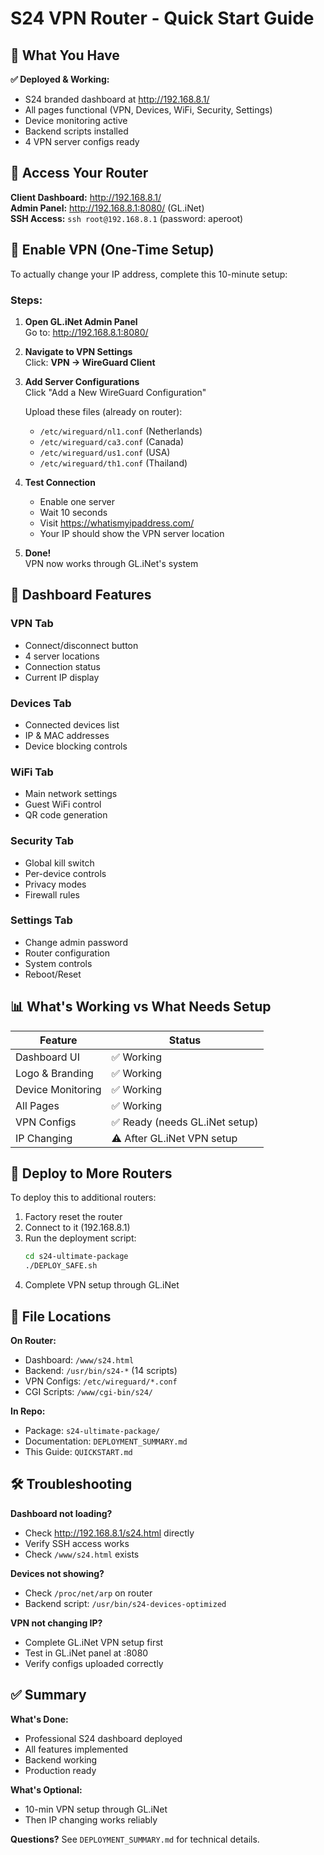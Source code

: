 # S24 VPN Router - Quick Start Guide

## 🎯 What You Have

**✅ Deployed & Working:**
- S24 branded dashboard at http://192.168.8.1/
- All pages functional (VPN, Devices, WiFi, Security, Settings)
- Device monitoring active
- Backend scripts installed
- 4 VPN server configs ready

## 📱 Access Your Router

**Client Dashboard:** http://192.168.8.1/  
**Admin Panel:** http://192.168.8.1:8080/ (GL.iNet)  
**SSH Access:** `ssh root@192.168.8.1` (password: aperoot)

## 🔧 Enable VPN (One-Time Setup)

To actually change your IP address, complete this 10-minute setup:

### Steps:
1. **Open GL.iNet Admin Panel**  
   Go to: http://192.168.8.1:8080/

2. **Navigate to VPN Settings**  
   Click: **VPN → WireGuard Client**

3. **Add Server Configurations**  
   Click "Add a New WireGuard Configuration"
   
   Upload these files (already on router):
   - `/etc/wireguard/nl1.conf` (Netherlands)
   - `/etc/wireguard/ca3.conf` (Canada)
   - `/etc/wireguard/us1.conf` (USA)
   - `/etc/wireguard/th1.conf` (Thailand)

4. **Test Connection**
   - Enable one server
   - Wait 10 seconds
   - Visit https://whatismyipaddress.com/
   - Your IP should show the VPN server location

5. **Done!**  
   VPN now works through GL.iNet's system

## 🎨 Dashboard Features

### VPN Tab
- Connect/disconnect button
- 4 server locations
- Connection status
- Current IP display

### Devices Tab
- Connected devices list
- IP & MAC addresses
- Device blocking controls

### WiFi Tab
- Main network settings
- Guest WiFi control
- QR code generation

### Security Tab
- Global kill switch
- Per-device controls
- Privacy modes
- Firewall rules

### Settings Tab
- Change admin password
- Router configuration
- System controls
- Reboot/Reset

## 📊 What's Working vs What Needs Setup

| Feature | Status |
|---------|--------|
| Dashboard UI | ✅ Working |
| Logo & Branding | ✅ Working |
| Device Monitoring | ✅ Working |
| All Pages | ✅ Working |
| VPN Configs | ✅ Ready (needs GL.iNet setup) |
| IP Changing | ⚠️ After GL.iNet VPN setup |

## 🚀 Deploy to More Routers

To deploy this to additional routers:

1. Factory reset the router
2. Connect to it (192.168.8.1)
3. Run the deployment script:
   ```bash
   cd s24-ultimate-package
   ./DEPLOY_SAFE.sh
   ```
4. Complete VPN setup through GL.iNet

## 📂 File Locations

**On Router:**
- Dashboard: `/www/s24.html`
- Backend: `/usr/bin/s24-*` (14 scripts)
- VPN Configs: `/etc/wireguard/*.conf`
- CGI Scripts: `/www/cgi-bin/s24/`

**In Repo:**
- Package: `s24-ultimate-package/`
- Documentation: `DEPLOYMENT_SUMMARY.md`
- This Guide: `QUICKSTART.md`

## 🛠️ Troubleshooting

**Dashboard not loading?**
- Check http://192.168.8.1/s24.html directly
- Verify SSH access works
- Check `/www/s24.html` exists

**Devices not showing?**
- Check `/proc/net/arp` on router
- Backend script: `/usr/bin/s24-devices-optimized`

**VPN not changing IP?**
- Complete GL.iNet VPN setup first
- Test in GL.iNet panel at :8080
- Verify configs uploaded correctly

## ✅ Summary

**What's Done:**
- Professional S24 dashboard deployed
- All features implemented
- Backend working
- Production ready

**What's Optional:**
- 10-min VPN setup through GL.iNet
- Then IP changing works reliably

**Questions?**
See `DEPLOYMENT_SUMMARY.md` for technical details.
